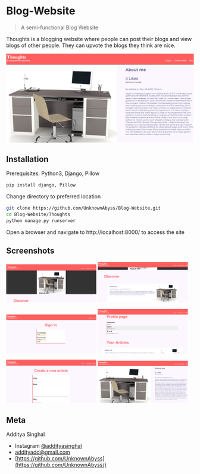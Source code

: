 # Blog-Website

> A semi-functional Blog Website

Thoughts is a blogging website where people can post their blogs and view blogs of other people. They can upvote the blogs they think are nice.

![](/example-images/article.png)



## Installation
Prerequisites: Python3, Django, Pillow
```sh
pip install django, Pillow
```
Change directory to preferred location
```sh
git clone https://github.com/UnknownAbyss/Blog-Website.git
cd Blog-Website/Thoughts
python manage.py runserver
```
Open a browser and navigate to http://localhost:8000/ to access the site


## Screenshots

<p float="left">
  <img src="/example-images/home.png" width="48%" />
  <img src="/example-images/home2.png" width="48%" /> 
</p>
<p float="left"">
  <img src="/example-images/login.png" width="48%" />
  <img src="/example-images/prof.png" width="48%" /> 
</p>
<p float="left">
  <img src="/example-images/create-ar.png" width="48%" /> 
  <img src="/example-images/article.png" width="48%" />
</p>


## Meta

Additya Singhal
- Instagram [@addityasinghal](https://www.instagram.com/addityasinghal/) 
- addityadd@gmail.com
- [https://github.com/UnknownAbyss](https://github.com/UnknownAbyss/)
